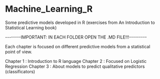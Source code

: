 # Machine_Learning_R
Some predictive models developed in R (exercises from An Introduction to Statistical Learning book)

--------IMPORTANT: IN EACH FOLDER OPEN THE .MD FILE!!!---------

Each chapter is focused on different predictive models from a statistical point of view.

Chapter 1 : Introduction to R language
Chapter 2 : Focused on Logistic Regression
Chapter 3 : About models to predict qualitative predictors (classificators)